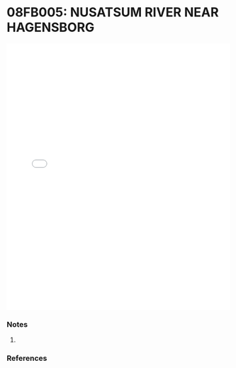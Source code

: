# 08FB005: NUSATSUM RIVER NEAR HAGENSBORG

<iframe src="/_static/stations/08FB005_fdc.html" width="100%" height="600" frameborder="0"></iframe>

### Notes
1. 

### References

